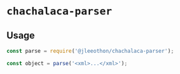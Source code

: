 # `chachalaca-parser`

## Usage

```js
const parse = require('@jleeothon/chachalaca-parser');

const object = parse('<xml>...</xml>');
```
